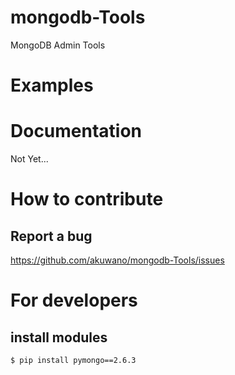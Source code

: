 mongodb-Tools
=============

MongoDB Admin Tools

# Examples


# Documentation
Not Yet...


# How to contribute

## Report a bug

https://github.com/akuwano/mongodb-Tools/issues

# For developers
## install modules

    $ pip install pymongo==2.6.3
 

